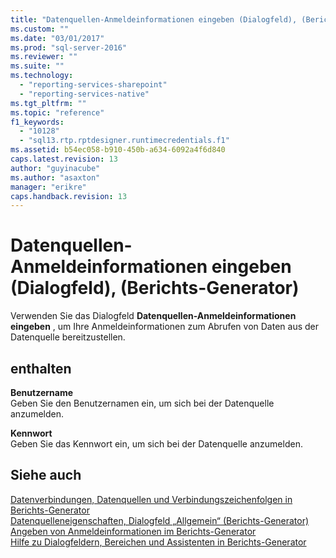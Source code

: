 ```yaml
---
title: "Datenquellen-Anmeldeinformationen eingeben (Dialogfeld), (Berichts-Generator) | Microsoft Docs"
ms.custom: ""
ms.date: "03/01/2017"
ms.prod: "sql-server-2016"
ms.reviewer: ""
ms.suite: ""
ms.technology: 
  - "reporting-services-sharepoint"
  - "reporting-services-native"
ms.tgt_pltfrm: ""
ms.topic: "reference"
f1_keywords: 
  - "10128"
  - "sql13.rtp.rptdesigner.runtimecredentials.f1"
ms.assetid: b54ec058-b910-450b-a634-6092a4f6d840
caps.latest.revision: 13
author: "guyinacube"
ms.author: "asaxton"
manager: "erikre"
caps.handback.revision: 13
---
```

# Datenquellen-Anmeldeinformationen eingeben (Dialogfeld), (Berichts-Generator)
  Verwenden Sie das Dialogfeld **Datenquellen-Anmeldeinformationen eingeben** , um Ihre Anmeldeinformationen zum Abrufen von Daten aus der Datenquelle bereitzustellen.  
  
## enthalten  
 **Benutzername**  
 Geben Sie den Benutzernamen ein, um sich bei der Datenquelle anzumelden.  
  
 **Kennwort**  
 Geben Sie das Kennwort ein, um sich bei der Datenquelle anzumelden.  
  
## Siehe auch  
 [Datenverbindungen, Datenquellen und Verbindungszeichenfolgen in Berichts-Generator](../Topic/Data%20Connections,%20Data%20Sources,%20and%20Connection%20Strings%20in%20Report%20Builder.md)   
 [Datenquelleneigenschaften, Dialogfeld „Allgemein“ &#40;Berichts-Generator&#41;](../Topic/Data%20Source%20Properties%20Dialog%20Box,%20General%20\(Report%20Builder\).md)   
 [Angeben von Anmeldeinformationen im Berichts-Generator](../Topic/Specify%20Credentials%20in%20Report%20Builder.md)   
 [Hilfe zu Dialogfeldern, Bereichen und Assistenten in Berichts-Generator](http://msdn.microsoft.com/de-de/2da24891-0b6d-4d3c-8b18-81b98752642f)  
  
  